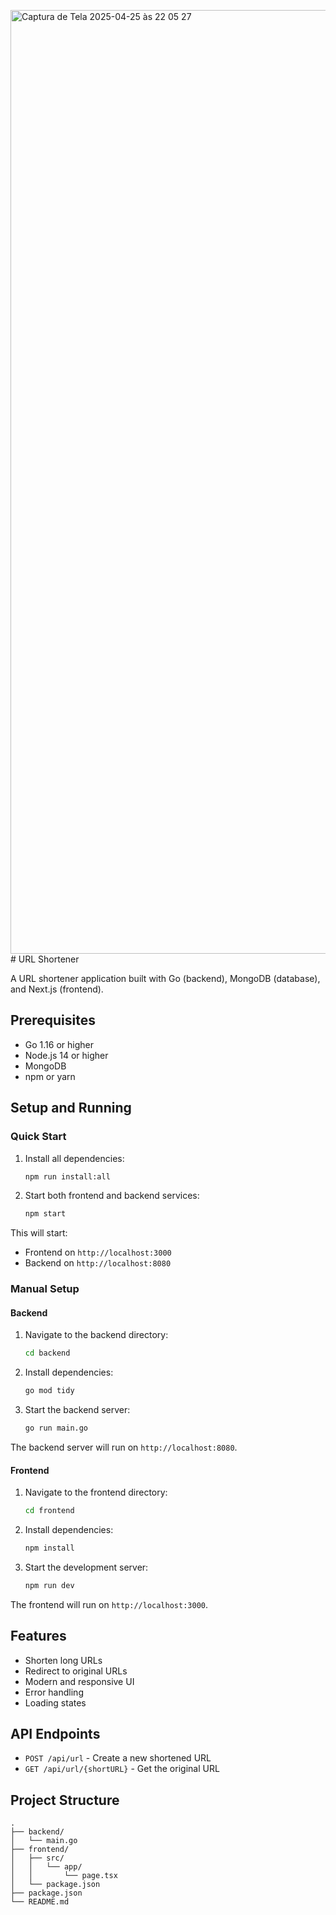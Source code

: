 <img width="1510" alt="Captura de Tela 2025-04-25 às 22 05 27" src="https://github.com/user-attachments/assets/694b5e56-5c5d-4945-813f-e5a9d1c962fc" /># URL Shortener

A URL shortener application built with Go (backend), MongoDB (database), and Next.js (frontend).

## Prerequisites

- Go 1.16 or higher
- Node.js 14 or higher
- MongoDB
- npm or yarn

## Setup and Running

### Quick Start

1. Install all dependencies:

   ```bash
   npm run install:all
   ```

2. Start both frontend and backend services:
   ```bash
   npm start
   ```

This will start:

- Frontend on `http://localhost:3000`
- Backend on `http://localhost:8080`

### Manual Setup

#### Backend

1. Navigate to the backend directory:

   ```bash
   cd backend
   ```

2. Install dependencies:

   ```bash
   go mod tidy
   ```

3. Start the backend server:
   ```bash
   go run main.go
   ```

The backend server will run on `http://localhost:8080`.

#### Frontend

1. Navigate to the frontend directory:

   ```bash
   cd frontend
   ```

2. Install dependencies:

   ```bash
   npm install
   ```

3. Start the development server:
   ```bash
   npm run dev
   ```

The frontend will run on `http://localhost:3000`.

## Features

- Shorten long URLs
- Redirect to original URLs
- Modern and responsive UI
- Error handling
- Loading states

## API Endpoints

- `POST /api/url` - Create a new shortened URL
- `GET /api/url/{shortURL}` - Get the original URL

## Project Structure

```
.
├── backend/
│   └── main.go
├── frontend/
│   ├── src/
│   │   └── app/
│   │       └── page.tsx
│   └── package.json
├── package.json
└── README.md
```
